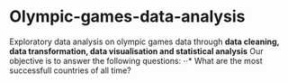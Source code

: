 # Olympic-games-data-analysis
Exploratory data analysis on olympic games data through **data cleaning, data transformation, data visualisation and statistical analysis**
Our objective is to answer the following questions:
⋅⋅* What are the most successfull countries of all time?
